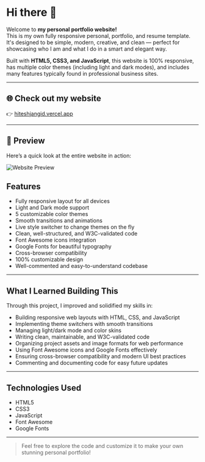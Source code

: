 # Hi there 👋

Welcome to **my personal portfolio website!**  
This is my own fully responsive personal, portfolio, and resume template. It's designed to be simple, modern, creative, and clean — perfect for showcasing who I am and what I do in a smart and elegant way.

Built with **HTML5, CSS3, and JavaScript**, this website is 100% responsive, has multiple color themes (including light and dark modes), and includes many features typically found in professional business sites.

---

## 🌐 Check out my website

👉 [hiteshjangid.vercel.app](https://hiteshjangid.vercel.app)

---

## 🎥 Preview

Here’s a quick look at the entire website in action:

![Website Preview](./assets/website_screen.gif)





## Features

- Fully responsive layout for all devices
- Light and Dark mode support
- 5 customizable color themes
- Smooth transitions and animations
- Live style switcher to change themes on the fly
- Clean, well-structured, and W3C-validated code
- Font Awesome icons integration
- Google Fonts for beautiful typography
- Cross-browser compatibility
- 100% customizable design
- Well-commented and easy-to-understand codebase

---

## What I Learned Building This

Through this project, I improved and solidified my skills in:

- Building responsive web layouts with HTML, CSS, and JavaScript
- Implementing theme switchers with smooth transitions
- Managing light/dark mode and color skins
- Writing clean, maintainable, and W3C-validated code
- Organizing project assets and image formats for web performance
- Using Font Awesome icons and Google Fonts effectively
- Ensuring cross-browser compatibility and modern UI best practices
- Commenting and documenting code for easy future updates

---

## Technologies Used

- HTML5
- CSS3
- JavaScript
- Font Awesome
- Google Fonts

---

> Feel free to explore the code and customize it to make your own stunning personal portfolio!

